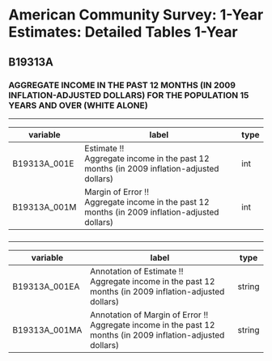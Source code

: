 # American Community Survey: 1-Year Estimates: Detailed Tables 1-Year

## B19313A

### AGGREGATE INCOME IN THE PAST 12 MONTHS (IN 2009 INFLATION-ADJUSTED DOLLARS) FOR THE POPULATION 15 YEARS AND OVER (WHITE ALONE)

___

| variable | label | type |
| ----- | ----- | ----- |
| B19313A_001E | Estimate !!<br>Aggregate income in the past 12 months (in 2009 inflation-adjusted dollars) | int |
| B19313A_001M | Margin of Error !!<br>Aggregate income in the past 12 months (in 2009 inflation-adjusted dollars) | int |
### 

___

| variable | label | type |
| ----- | ----- | ----- |
| B19313A_001EA | Annotation of Estimate !!<br>Aggregate income in the past 12 months (in 2009 inflation-adjusted dollars) | string |
| B19313A_001MA | Annotation of Margin of Error !!<br>Aggregate income in the past 12 months (in 2009 inflation-adjusted dollars) | string |

